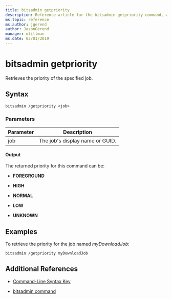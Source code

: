 ```yaml
---
title: bitsadmin getpriority
description: Reference article for the bitsadmin getpriority command, which retrieves the priority of the specified job.
ms.topic: reference
ms.author: jgerend
author: JasonGerend
manager: mtillman
ms.date: 03/01/2019
---
```


# bitsadmin getpriority

Retrieves the priority of the specified job.

## Syntax

```
bitsadmin /getpriority <job>
```

### Parameters

| Parameter | Description |
| -------------- | -------------- |
| job | The job's display name or GUID. |

#### Output

The returned priority for this command can be:

- **FOREGROUND**

- **HIGH**

- **NORMAL**

- **LOW**

- **UNKNOWN**

## Examples

To retrieve the priority for the job named *myDownloadJob*:

```
bitsadmin /getpriority myDownloadJob
```

## Additional References

- [Command-Line Syntax Key](command-line-syntax-key.md)

- [bitsadmin command](bitsadmin.md)
